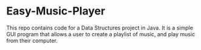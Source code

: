 # Easy-Music-Player
This repo contains code for a Data Structures project in Java. It is a simple GUI program that allows a user to create a playlist of music, and play music from their computer.

